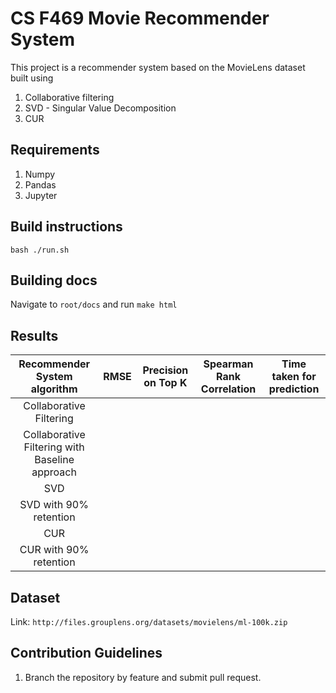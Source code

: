 # CS F469 Movie Recommender System

This project is a recommender system based on the MovieLens dataset built using

1. Collaborative filtering
2. SVD - Singular Value Decomposition
3. CUR

## Requirements

1. Numpy
2. Pandas
3. Jupyter

## Build instructions

`bash ./run.sh`

## Building docs

Navigate to `root/docs` and run
`make html`

## Results

| Recommender System algorithm | RMSE | Precision on Top K  | Spearman Rank Correlation | Time taken for prediction |
|:-------------:|:-------------:|:-----:|:-----:| :-----:|
| Collaborative Filtering |||| |
| Collaborative Filtering with Baseline approach |||| |
| SVD |||| |
| SVD with 90% retention |||| |
| CUR |||| |
| CUR with 90% retention |||| |
## Dataset

Link: `http://files.grouplens.org/datasets/movielens/ml-100k.zip`

## Contribution Guidelines

1. Branch the repository by feature and submit pull request.
